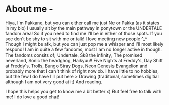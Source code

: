 # About me - 
Hiya, I'm Pakkane, but you can either call me just Ne or Pakka (as it states in my bio)
I usually sit by the main pathway in ponytown or the UNDERTALE fandom area! So if you need to find me I'll be in either of those spots. If you see don't be shy to sit with me or talk! I love meeting new people ^_^ Though I might be afk, but you can just pop me a whisper and I'll most likely respond!
I am in quite a few fandoms, most I am no longer active in though. The fandoms consits of; Undertale, Sk8 the infinity, The promised neverland, Sonic the headghog, Haikyuu!! Five Nights at Freddy's, Day Shift at Freddy's, Trolls, Bungo Stray Dogs, Neon Genesis Evangelion and probably more that I can't think of right now xb.
I have little to no hobbies, but the few I do have I'll put here > Drawing (traditonal, sometimes digitial although I am not very good at it) And reading.

I hope this helps you get to know me a bit better x) But feel free to talk with me! I do love a good chat!

